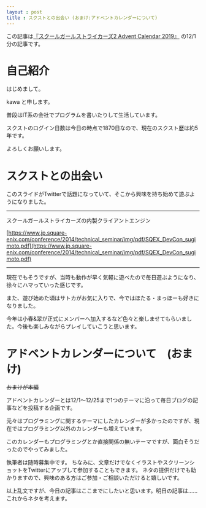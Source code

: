 ```yaml
---
layout : post
title : スクストとの出会い (おまけ:アドベントカレンダーについて)
---
```


この記事は[『スクールガールストライカーズ2 Advent Calendar 2019』](https://adventar.org/calendars/4503) の12/1分の記事です。

# 自己紹介
 はじめまして。

 kawa と申します。

 普段はIT系の会社でプログラムを書いたりして生活しています。

 スクストのログイン日数は今日の時点で1870日なので、現在のスクスト歴は約5年です。

 よろしくお願いします。

# スクストとの出会い
このスライドがTwitterで話題になっていて、そこから興味を持ち始めて遊ぶようになりました。

---

スクールガールストライカーズの内製クライアントエンジン

[https://www.jp.square-enix.com/conference/2014/technical_seminar/img/pdf/SQEX_DevCon_sugimoto.pdf](https://www.jp.square-enix.com/conference/2014/technical_seminar/img/pdf/SQEX_DevCon_sugimoto.pdf)

---

現在でもそうですが、当時も動作が早く気軽に遊べたので毎日遊ぶようになり、徐々にハマっていった感じです。

また、遊び始めた頃はサトカがお気に入りで、今ではほたる・まっほーも好きになりました。

今年は小春&翠が正式にメンバーへ加入するなど色々と楽しませてもらいました。今後も楽しみながらプレイしていこうと思います。

# アドベントカレンダーについて　(おまけ)
  ~~おまけが本編~~

 アドベントカレンダーとは12/1～12/25まで1つのテーマに沿って毎日ブログの記事などを投稿する企画です。
 
 元々はプログラミングに関するテーマにしたカレンダーが多かったのですが、現在ではプログラミング以外のカレンダーも増えています。

 このカレンダーもプログラミングとか直接関係の無いテーマですが、面白そうだったのでやってみました。

 執筆者は随時募集中です。
 ちなみに、文章だけでなくイラストやスクリーンショットをTwitterにアップして参加することもできます。
 ネタの提供だけでも助かりますので、興味のある方はご参加・ご相談いただけると嬉しいです。
 

 以上乱文ですが、今日の記事はここまでにしたいと思います。明日の記事は……これからネタを考えます。
 
